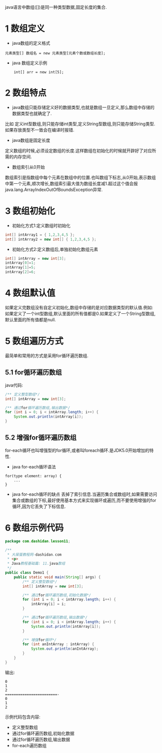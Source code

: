 <div class="jumbotron">
<p>java语言中数组([])是同一种类型数据,固定长度的集合.</p>  
</div>

1 数组定义
===

- java数组的定义格式
```
元素类型[] 数组名 = new 元素类型[元素个数或数组长度];
```

- java 数组定义示例 
```
	int[] arr = new int[5];
```

2 数组特点
===

- java数组只能存储定义好的数据类型,也就是数组一旦定义,那么数组中存储的数据类型也就确定了.

比如	定义int型数组,则只能存储int类型,定义String型数组,则只能存储String类型.如果存放类型不一致会在编译时报错.

- java数组是固定长度

定义数组的时候,必须设定数组的长度.这样数组在初始化的时候就开辟好了对应所需的内存空间.

- 数组索引从0开始

数组索引是指数组中每个元素在数组中的位置.也叫数组下标志,从0开始,表示数组中第一个元素,顺次增长,数组索引最大值为数组长度减1.超过这个值会报java.lang.ArrayIndexOutOfBoundsException异常.

3 数组初始化
===

- 初始化方式1:定义数组时初始化

```java
int[] intArray1 = { 1,2,3,4,5 };
int[] intArray2 = new int[] { 1,2,3,4,5 };
```

- 初始化方式2:定义数组后,单独初始化数组元素

```java
int[] intArray = new int[3];
intArray[0]=1;
intArray[1]=5;
intArray[2]=6;
```

4 数组默认值
===
如果定义完数组没有自定义初始化,数组中存储的是对应数据类型的默认值.例如:	如果定义了一个int型数组,默认里面的所有值都是0.如果定义了一个String型数组,默认里面的所有值都是null.

5 数组遍历方式
===
最简单和常用的方式是采用for循环遍历数组.

5.1 for循环遍历数组
---
java代码:
```java
/** 定义整型数组*/
int[] intArray = new int[3];

/** 通过for循环遍历数组,输出数据*/
for (int i = 0; i < intArray.length; i++) {
	System.out.println(intArray[i]);
}
```
5.2 增强for循环遍历数组
---

for-each循环也叫增强型的for循环,或者叫foreach循环.是JDK5.0开始增加的特性.

- java for-each循环语法
```
for(type element: array) {
    ...
}
```

- java for-each循环的缺点
丢掉了索引信息.当遍历集合或数组时,如果需要访问集合或数组的下标,最好使用基本方式来实现循环或遍历,而不要使用增强的for循环,因为它丢失了下标信息.


6 数组示例代码
===

```java
package com.dashidan.lesson11;

/**
 * 大屎蛋教程网-dashidan.com
 * <p>
 * Java教程基础篇: 11.java数组
 */
public class Demo1 {
    public static void main(String[] args) {
        /** 定义整型数组*/
        int[] intArray = new int[3];

        /** 通过for循环遍历数组,初始化数据*/
        for (int i = 0; i < intArray.length; i++) {
            intArray[i] = i;
        }

        /** 通过for循环遍历数组,输出数据*/
        for (int i = 0; i < intArray.length; i++) {
            System.out.println(intArray[i]);
        }

        /** 增强for循环*/
        for (int anIntArray : intArray) {
            System.out.println(anIntArray);
        }
    }
}

```
输出:
```
0
1
2
========================-
0
1
2
```

示例代码包含内容:

- 定义整型数组
- 通过for循环遍历数组,初始化数据
- 通过for循环遍历数组,输出数据
- for-each遍历数组